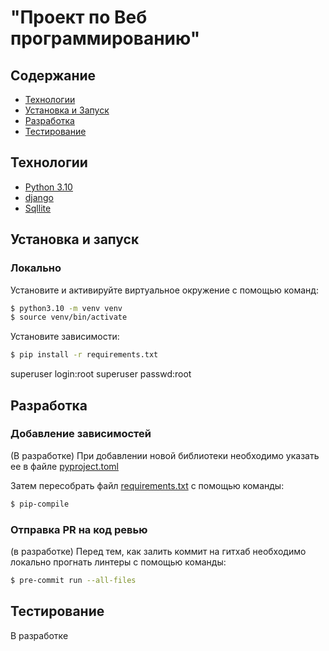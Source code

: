 # "Проект по Веб программированию"

## Содержание
- [Технологии](#технологии)
- [Установка и Запуск](#Установка-и-запуск)
- [Разработка](#Разработка)
- [Тестирование](#тестирование)

## Технологии
- [Python 3.10](https://www.python.org/)
- [django](https://www.djangoproject.com/)
- [Sqllite](https://www.sqlite.org/)


## Установка и запуск
### Локально
Установите и активируйте виртуальное окружение с помощью команд:
```sh
$ python3.10 -m venv venv
$ source venv/bin/activate
```

Установите зависимости:
```sh
$ pip install -r requirements.txt
```
superuser login:root
superuser passwd:root
## Разработка

### Добавление зависимостей
(В разработке)
При добавлении новой библиотеки необходимо указать ее в файле [pyproject.toml](./pyproject.toml)

Затем пересобрать файл [requirements.txt](./requirements.txt) с помощью команды:
```sh
$ pip-compile
```

### Отправка PR на код ревью
(в разработке)
Перед тем, как залить коммит на гитхаб необходимо локально прогнать линтеры с помощью команды:
```sh
$ pre-commit run --all-files
```

## Тестирование
В разработке
